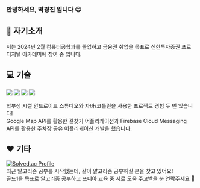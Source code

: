 ### 안녕하세요, 박경진 입니다 :blush:

<!--
**janjinn/janjinn** is a ✨ _special_ ✨ repository because its `README.md` (this file) appears on your GitHub profile.

Here are some ideas to get you started:

- 🔭 I’m currently working on ...
- 🌱 I’m currently learning ...
- 👯 I’m looking to collaborate on ...
- 🤔 I’m looking for help with ...
- 💬 Ask me about ...
- 📫 How to reach me: ...
- 😄 Pronouns: ...
- ⚡ Fun fact: ...
-->

## :eyes: 자기소개
저는 2024년 2월 컴퓨터공학과를 졸업하고 금융권 취업을 목표로 신한투자증권 프로 디지털 아카데미에 참여 중 입니다.

## :computer: 기술
<!--
<img src="https://img.shields.io/badge/아이콘내용-바탕색?style=flat&logo=로고이름&logoColor=white"/>
-->
<img src="https://img.shields.io/badge/Java-007396?style=flat&logo=Java&logoColor=white" />
<img src="https://img.shields.io/badge/androidstudio-3DDC84?style=flat&logo=androidstudio&logoColor=white"/> <img src="https://img.shields.io/badge/eclipseide-2C2255?style=flat&logo=eclipseide&logoColor=white"/> <img src="https://img.shields.io/badge/intellijidea-000000?style=flat&logo=intellijidea&logoColor=white"/>

학부생 시절 안드로이드 스튜디오와 자바/코틀린을 사용한 프로젝트 경험 두 번 있습니다! </br>
Google Map API를 활용한 길찾기 어플리케이션과 
Firebase Cloud Messaging API를 활용한 주차장 공유 어플리케이션 개발을 했습니다.

## :hearts: 기타
[![Solved.ac Profile](http://mazassumnida.wtf/api/v2/generate_badge?boj=hellostar)](https://solved.ac/hellostar)<br/>
최근 알고리즘 공부를 시작했는데, 같이 알고리즘 공부하실 분을 찾고 있어요! </br>
골드1을 목표로 알고리즘 공부하고 프디아 교육 중 서로 도움 주고받을 분 연락주세요 :running:
